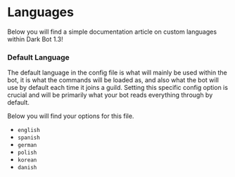 # Languages
Below you will find a simple documentation article on custom languages within Dark Bot 1.3!

### Default Language
The default language in the config file is what will mainly be used within the bot, it is what the commands will be loaded as, and also what the bot will use by default each time it joins a guild. Setting this specific config option is crucial and will be primarily what your bot reads everything through by default.

Below you will find your options for this file.

- `english`
- `spanish`
- `german`
- `polish`
- `korean`
- `danish`
